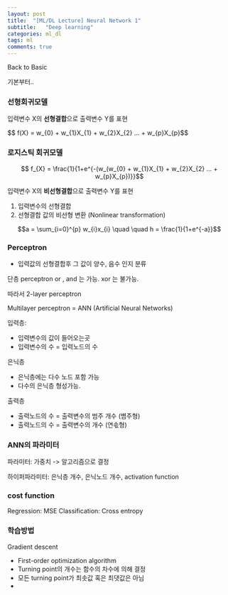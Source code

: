 ```yaml
---
layout: post
title:  "[ML/DL Lecture] Neural Network 1"
subtitle:   "Deep learning"
categories: ml_dl
tags: ml
comments: true
---
```



Back to Basic

기본부터..

### 선형회귀모델 

입력변수 X의 **선형결합**으로 출력변수 Y를 표현

$$ f(X} = w_{0} + w_{1}X_{1} + w_{2}X_{2} ... + w_{p}X_{p}$$

### 로지스틱 회귀모델

$$ f_{X} = \frac{1}{1+e^{-(w_(w_{0} + w_{1}X_{1} + w_{2}X_{2} ... + w_{p}X_{p})}}$$ 

입력변수 X의 **비선형결합**으로 출력변수 Y를 표현

1. 입력변수의 선형결합
2. 선형결합 값의 비선형 변환 (Nonlinear transformation)

$$a = \sum_{i=0}^{p} w_{i}x_{i}   \quad \quad  h = \frac{1}{1+e^{-a}}$$

### Perceptron

- 입력값의 선형결합후 그 값이 양수, 음수 인지 분류

단층 perceptron 
or , and 는 가능.
xor 는 불가능.

따라서 2-layer perceptron


Multilayer perceptron = ANN (Artificial Neural Networks)


입력층: 
- 입력변수의 값이 들어오는곳 
- 입력변수의 수 = 입력노드의 수

은닉층
- 은닉층에는 다수 노드 포함 가능
- 다수의 은닉층 형성가능.

출력층
- 출력노드의 수 = 출력변수의 범주 개수 (볌주형)
- 출력노드의 수 = 출력변수의 개수 (연솏형)



### ANN의 파라미터

파라미터: 가중치 -> 알고리즘으로 결정

하이퍼파라미터: 은닉층 개수, 은닉노드 개수, activation function

### cost function

Regression: MSE
Classification: Cross entropy 


### 학습방법

Gradient descent 

- First-order optimization algorithm
- Turning point의 개수는 함수의 차수에 의해 결정
- 모든 turning point가 최솟값 혹은 최댓값은 아님
-


<script>
MathJax.Hub.Queue(["Typeset",MathJax.Hub]);
</script>

<script>
MathJax = {
  tex: {
    inlineMath: [['$', '$'], ['\\(', '\\)']]
  },
  svg: {
    fontCache: 'global'
  }
};
</script>
<script type="text/javascript" id="MathJax-script" async
  src="https://cdn.jsdelivr.net/npm/mathjax@3/es5/tex-svg.js">
</script>
